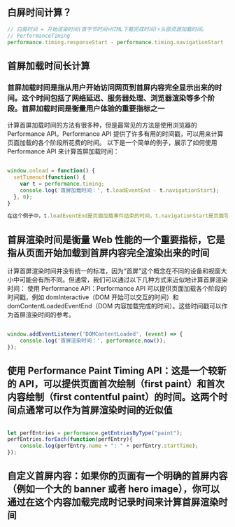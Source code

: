 ## 白屏时间计算？

``` javascript
// 白屏时间 = 开始渲染时间(首字节时间+HTML下载完成时间)+头部资源加载时间。
// PerformanceTiming
performance.timing.responseStart - performance.timing.navigationStart

```

## 首屏加载时间长计算

### 首屏加载时间是指从用户开始访问网页到首屏内容完全显示出来的时间。这个时间包括了网络延迟、服务器处理、浏览器渲染等多个阶段。首屏加载时间是衡量用户体验的重要指标之一

计算首屏加载时间的方法有很多种，但是最常见的方法是使用浏览器的 Performance API。Performance API 提供了许多有用的时间戳，可以用来计算页面加载的各个阶段所花费的时间。
以下是一个简单的例子，展示了如何使用 Performance API 来计算首屏加载时间：

``` javascript

window.onload = function() {
  setTimeout(function() {
    var t = performance.timing;
    console.log('首屏加载时间：', t.loadEventEnd - t.navigationStart);
  }, 0);
}

在这个例子中，t.loadEventEnd是页面加载事件结束的时间，t.navigationStart是页面导航开始的时间。二者的差值就是首屏加载的时间。

```

## 首屏渲染时间是衡量 Web 性能的一个重要指标，它是指从页面开始加载到首屏内容完全渲染出来的时间

计算首屏渲染时间并没有统一的标准，因为“首屏”这个概念在不同的设备和视窗大小中可能会有所不同。但通常，我们可以通过以下几种方式来近似地计算首屏渲染时间：
使用 Performance API：Performance API 可以提供页面加载各个阶段的时间戳，例如 domInteractive（DOM 开始可以交互的时间）和 domContentLoadedEventEnd（DOM 内容加载完成的时间）。这些时间戳可以作为首屏渲染时间的参考。

``` javascript

window.addEventListener('DOMContentLoaded', (event) => {
    console.log('首屏渲染时间：', performance.now());
});

```

## 使用 Performance Paint Timing API：这是一个较新的 API，可以提供页面首次绘制（first paint）和首次内容绘制（first contentful paint）的时间。这两个时间点通常可以作为首屏渲染时间的近似值

``` javascript

let perfEntries = performance.getEntriesByType("paint");
perfEntries.forEach(function(perfEntry){
    console.log(perfEntry.name + ": " + perfEntry.startTime);
});

```

## 自定义首屏内容：如果你的页面有一个明确的首屏内容（例如一个大的 banner 或者 hero image），你可以通过在这个内容加载完成时记录时间来计算首屏渲染时间
